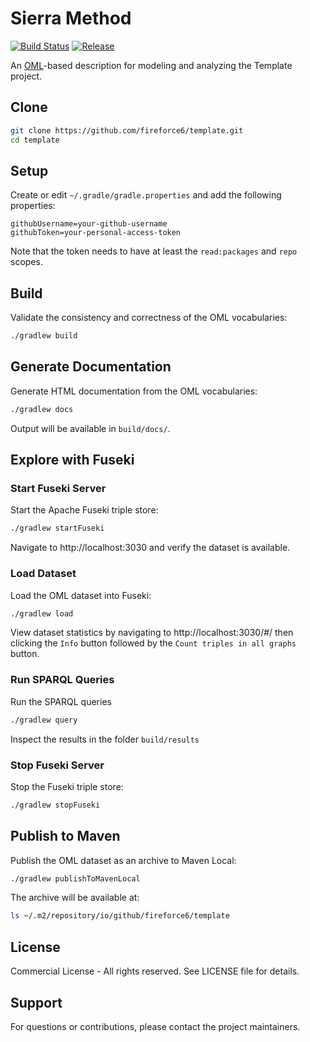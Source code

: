 # Sierra Method

[![Build Status](https://github.com/fireforce6/template/actions/workflows/ci.yml/badge.svg)](https://github.com/fireforce6/template/actions/workflows/ci.yml)
[![Release](https://img.shields.io/github/v/release/fireforce6/template?label=Release)](https://github.com/fireforce6/template/releases/latest)


An [OML](https://github.com/opencaesar/oml)-based description for modeling and analyzing the Template project.

## Clone

```bash
git clone https://github.com/fireforce6/template.git
cd template
```

## Setup

Create or edit `~/.gradle/gradle.properties` and add the following properties:

```properties
githubUsername=your-github-username
githubToken=your-personal-access-token
```

Note that the token needs to have at least the `read:packages` and `repo` scopes.

## Build

Validate the consistency and correctness of the OML vocabularies:

```bash
./gradlew build
```

## Generate Documentation

Generate HTML documentation from the OML vocabularies:

```bash
./gradlew docs
```

Output will be available in `build/docs/`.

## Explore with Fuseki

### Start Fuseki Server

Start the Apache Fuseki triple store:

```bash
./gradlew startFuseki
```

Navigate to http://localhost:3030 and verify the dataset is available.

### Load Dataset

Load the OML dataset into Fuseki:

```bash
./gradlew load
```

View dataset statistics by navigating to http://localhost:3030/#/ then clicking the `Info` button followed by the `Count triples in all graphs` button.

### Run SPARQL Queries

Run the SPARQL queries

```bash
./gradlew query
```

Inspect the results in the folder `build/results`

### Stop Fuseki Server

Stop the Fuseki triple store:

```bash
./gradlew stopFuseki
```

## Publish to Maven

Publish the OML dataset as an archive to Maven Local:

```bash
./gradlew publishToMavenLocal
```

The archive will be available at:

```bash
ls ~/.m2/repository/io/github/fireforce6/template
```

## License

Commercial License - All rights reserved. See LICENSE file for details.

## Support

For questions or contributions, please contact the project maintainers.